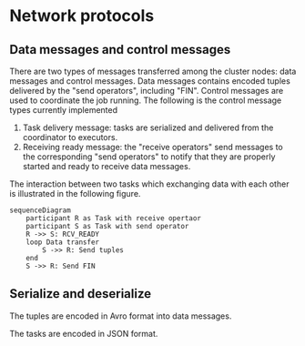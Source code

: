 # Network protocols

## Data messages and control messages

There are two types of messages transferred among the cluster nodes: data messages and control messages. Data messages
contains encoded tuples delivered by the "send operators", including "FIN". Control messages are used to coordinate the
job running. The following is the control message types currently implemented

1. Task delivery message: tasks are serialized and delivered from the coordinator to executors.
2. Receiving ready message: the "receive operators" send messages to the corresponding "send operators" to notify that
   they are properly started and ready to receive data messages.

The interaction between two tasks which exchanging data with each other is illustrated in the following figure.

```{mermaid}
sequenceDiagram
    participant R as Task with receive opertaor
    participant S as Task with send operator
    R ->> S: RCV_READY
    loop Data transfer
        S ->> R: Send tuples
    end
    S ->> R: Send FIN
```

## Serialize and deserialize

The tuples are encoded in Avro format into data messages.

The tasks are encoded in JSON format.
